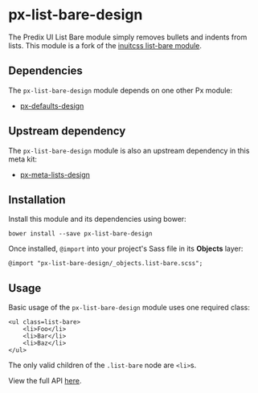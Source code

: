 # px-list-bare-design

The Predix UI List Bare module simply removes bullets and indents from lists. This module is a fork of the [inuitcss list-bare module](https://github.com/inuitcss/objects.list-bare).

## Dependencies

The `px-list-bare-design` module depends on one other Px module:

* [px-defaults-design](https://github.com/PredixDev/px-defaults-design)

## Upstream dependency

The `px-list-bare-design` module is also an upstream dependency in this meta kit:

* [px-meta-lists-design](https://github.com/PredixDev/px-meta-lists-design)

## Installation

Install this module and its dependencies using bower:

    bower install --save px-list-bare-design

Once installed, `@import` into your project's Sass file in its **Objects** layer:

    @import "px-list-bare-design/_objects.list-bare.scss";

## Usage

Basic usage of the `px-list-bare-design` module uses one required class:

    <ul class=list-bare>
        <li>Foo</li>
        <li>Bar</li>
        <li>Baz</li>
    </ul>

The only valid children of the `.list-bare` node are `<li>`s.

View the full API [here](https://predixdev.github.io/px-list-bare-design/).
